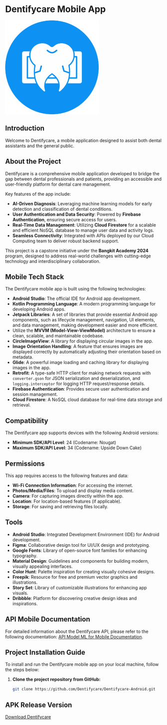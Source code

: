 # Dentifycare Mobile App

<img src="https://github.com/Dentifycare/Dentifycare-Android/blob/master/icon-app.png?raw=true" alt="App Icon" width="300"/>

## Introduction
Welcome to Dentifycare, a mobile application designed to assist both dental assistants and the general public.

## About the Project

Dentifycare is a comprehensive mobile application developed to bridge the gap between dental professionals and patients, providing an accessible and user-friendly platform for dental care management.  

Key features of the app include:  
- **AI-Driven Diagnosis**: Leveraging machine learning models for early detection and classification of dental conditions.  
- **User Authentication and Data Security**: Powered by **Firebase Authentication**, ensuring secure access for users.  
- **Real-Time Data Management**: Utilizing **Cloud Firestore** for a scalable and efficient NoSQL database to manage user data and activity logs.  
- **Seamless Connectivity**: Integrated with APIs deployed by our Cloud Computing team to deliver robust backend support.  

This project is a capstone initiative under the **Bangkit Academy 2024** program, designed to address real-world challenges with cutting-edge technology and interdisciplinary collaboration.

## Mobile Tech Stack
The Dentifycare mobile app is built using the following technologies:

- **Android Studio**: The official IDE for Android app development.
- **Kotlin Programming Language**: A modern programming language for developing Android apps.
- **Jetpack Libraries**: A set of libraries that provide essential Android app components, such as lifecycle management, navigation, UI elements, and data management, making development easier and more efficient.
- Utilize the **MVVM (Model-View-ViewModel)** architecture to ensure a clean, scalable, and maintainable codebase.
- **CircleImageView**: A library for displaying circular images in the app.
- **Image Orientation Handling**: A feature that ensures images are displayed correctly by automatically adjusting their orientation based on metadata.
- **Glide**: A powerful image loading and caching library for displaying images in the app.
- **Retrofit**: A type-safe HTTP client for making network requests with `converter.gson` for JSON serialization and deserialization, and `logging.interceptor` for logging HTTP request/response details.
- **Firebase Authentication**: Provides secure user authentication and session management.
- **Cloud Firestore**: A NoSQL cloud database for real-time data storage and retrieval.

## Compatibility
The Dentifycare app supports devices with the following Android versions:

- **Minimum SDK/API Level**: 24 (Codename: Nougat)
- **Maximum SDK/API Level**: 34 (Codename: Upside Down Cake)

## Permissions
This app requires access to the following features and data:

- **Wi-Fi Connection Information**: For accessing the internet.
- **Photos/Media/Files**: To upload and display media content.
- **Camera**: For capturing images directly within the app.
- **Location**: For location-based features (if applicable).
- **Storage**: For saving and retrieving files locally.

## Tools  
- **Android Studio**: Integrated Development Environment (IDE) for Android development.  
- **Figma**: Collaborative design tool for UI/UX design and prototyping.  
- **Google Fonts**: Library of open-source font families for enhancing typography.  
- **Material Design**: Guidelines and components for building modern, visually appealing interfaces.  
- **Color Hunt**: Palette inspiration for creating visually cohesive designs.  
- **Freepik**: Resource for free and premium vector graphics and illustrations.  
- **Story Set**: Library of customizable illustrations for enhancing app visuals.  
- **Dribbble**: Platform for discovering creative design ideas and inspirations.  

## API Mobile Documentation
For detailed information about the Dentifycare API, please refer to the following documentation: [API Model ML for Mobile Documentation](https://dentifycare-ml-api-363002036886.asia-southeast2.run.app/docs).

## Project Installation Guide
To install and run the Dentifycare mobile app on your local machine, follow the steps below:

1. **Clone the project repository from GitHub:**
   ```bash
   git clone https://github.com/Dentifycare/Dentifycare-Android.git

## APK Release Version
[Download Dentifycare](https://drive.google.com/file/d/1qh79LQxhmZHrwadfXjhsxMOzhDgoUOiL/view?usp=sharing)
